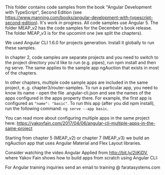This folder contains code samples from the book "Angular Development with TypeScript", Second Edition (see https://www.manning.com/books/angular-development-with-typescript-second-edition). It's work in progress. All code samples use Angular 5. The folder MEAP_v2 has the code samples for the December's book release. The folder MEAP_v3 is for the upcomint one (we split the chapters).

We used Angular CLI 1.6.0 for projects generation. Install it globally to run these samples.

In chapter 2, code samples are separate projects and you need to switch to the project directory you'd like to run (e.g. pipes), run npm install and then ng serve. The same applies to the sample app ngAuction that exists in most of the chapters.

In other chapters, multiple code sample apps are included in the same project, e..g. chapter3/router-samples. To run a particular app, you need to know its name - open the file .angular-cli.json and see the names of the apps configured in the apps property there. For example, the first app is configured as ```"name": "basic"```. To run this app (after you did npm install), run the following command: ```ng serve --app basic```.

You can read more about configuring multiple apps in the same project here: https://yakovfain.com/2017/04/06/angular-cli-multiple-apps-in-the-same-project

Starting from chapter 5 (MEAP_v2) or chapter 7 (MEAP_v3) we build an ngAuction app that uses Angular Material and Flex Layout libraries.

Consider watching the video Angular Applied from http://bit.ly/2iiKjDV, where Yakov Fain shows how to build apps from scratch using Angular CLI: 

For Angular training inquiries send an email to training @ faratasystems.com
